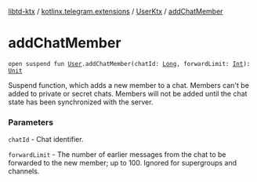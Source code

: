 [libtd-ktx](../../index.md) / [kotlinx.telegram.extensions](../index.md) / [UserKtx](index.md) / [addChatMember](./add-chat-member.md)

# addChatMember

`open suspend fun `[`User`](https://tdlibx.github.io/td/docs/org/drinkless/td/libcore/telegram/TdApi.User.html)`.addChatMember(chatId: `[`Long`](https://kotlinlang.org/api/latest/jvm/stdlib/kotlin/-long/index.html)`, forwardLimit: `[`Int`](https://kotlinlang.org/api/latest/jvm/stdlib/kotlin/-int/index.html)`): `[`Unit`](https://kotlinlang.org/api/latest/jvm/stdlib/kotlin/-unit/index.html)

Suspend function, which adds a new member to a chat. Members can't be added to private or
secret chats. Members will not be added until the chat state has been synchronized with the
server.

### Parameters

`chatId` - Chat identifier.

`forwardLimit` - The number of earlier messages from the chat to be forwarded to the new
member; up to 100. Ignored for supergroups and channels.